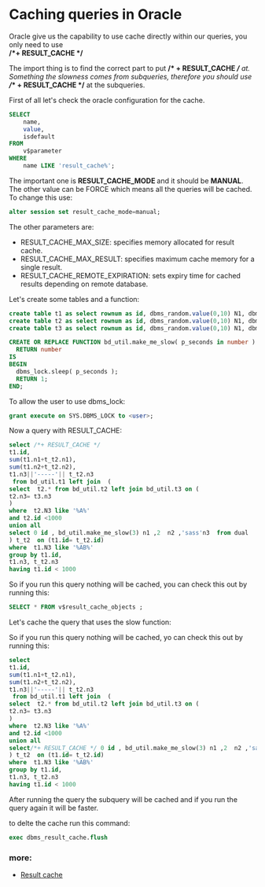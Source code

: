 # Caching queries in Oracle

Oracle   give us  the capability  to   use cache directly   within our queries,  you only need  to use <br> <b>/*+ RESULT_CACHE */</b>

 The import thing is to find the correct part to  put <b>/* + RESULT_CACHE */</b> at. Something the slowness  comes from   subqueries, therefore you  should  use <b>/** + RESULT_CACHE */</b> at the subqueries.
 
First of all let's  check  the oracle  configuration for  the cache.
 
```sql
SELECT
    name,
    value,
    isdefault
FROM
    v$parameter
WHERE
    name LIKE 'result_cache%';
```
 
 The important  one is  <b>RESULT_CACHE_MODE </b> and it should  be <b>MANUAL</b>. The other value can  be FORCE    which means  all the queries will be cached. To  change  this  use:
 

```sql
alter session set result_cache_mode=manual;
```

The other parameters are:

 * RESULT_CACHE_MAX_SIZE: specifies memory allocated for result cache.
 * RESULT_CACHE_MAX_RESULT: specifies maximum cache memory for a single result.
 * RESULT_CACHE_REMOTE_EXPIRATION: sets expiry time for cached results depending on remote database.


Let's  create  some  tables and a function:

```sql
create table t1 as select rownum as id, dbms_random.value(0,10) N1, dbms_random.value(0,20) N2 , dbms_random.string('U',20) N3  from dual connect by level < 800000;
create table t2 as select rownum as id, dbms_random.value(0,10) N1, dbms_random.value(0,30) N2 , dbms_random.string('U',20) N3  from dual connect by level < 700000;
create table t3 as select rownum as id, dbms_random.value(0,10) N1, dbms_random.value(0,40) N2  , dbms_random.string('U',20) N3  from dual connect by level < 500000;

```

```sql 
CREATE OR REPLACE FUNCTION bd_util.make_me_slow( p_seconds in number )
  RETURN number
IS
BEGIN
  dbms_lock.sleep( p_seconds );
  RETURN 1;
END;

```
To allow the user   to use dbms_lock:	

```sql
grant execute on SYS.DBMS_LOCK to <user>;
```

Now  a  query with RESULT_CACHE:

```sql
select /*+ RESULT_CACHE */ 
t1.id,
sum(t1.n1+t_t2.n1),
sum(t1.n2+t_t2.n2),
t1.n3||'-----'|| t_t2.n3
 from bd_util.t1 left join  (
select  t2.* from bd_util.t2 left join bd_util.t3 on (
t2.n3= t3.n3
)
where  t2.N3 like '%A%'
and t2.id <1000
union all 
select 0 id , bd_util.make_me_slow(3) n1 ,2  n2 ,'sass'n3  from dual
) t_t2  on (t1.id= t_t2.id)
where  t1.N3 like '%AB%'
group by t1.id,
t1.n3, t_t2.n3
having t1.id < 1000

```

So if you run this query nothing will be cached, you can check this out by   running  this:

```sql
SELECT * FROM v$result_cache_objects ;
```

Let's cache the  query that uses  the slow function:

So if you run this query nothing will be cached, yo can check this out by   running  this:
```sql
select 
t1.id,
sum(t1.n1+t_t2.n1),
sum(t1.n2+t_t2.n2),
t1.n3||'-----'|| t_t2.n3
 from bd_util.t1 left join  (
select  t2.* from bd_util.t2 left join bd_util.t3 on (
t2.n3= t3.n3
)
where  t2.N3 like '%A%'
and t2.id <1000
union all 
select/*+ RESULT_CACHE */ 0 id , bd_util.make_me_slow(3) n1 ,2  n2 ,'sass'n3  from dual
) t_t2  on (t1.id= t_t2.id)
where  t1.N3 like '%AB%'
group by t1.id,
t1.n3, t_t2.n3
having t1.id < 1000
```

After running the query  the subquery will be cached and  if you  run the query again  it will be faster.

to delte   the cache  run this command:

```sql
exec dbms_result_cache.flush
```

### more:

 * [Result cache](http://dbaora.com/sql-result-cache-11g/)
 
